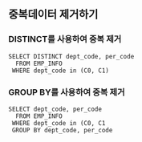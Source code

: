 ## 중복데이터 제거하기

### DISTINCT를 사용하여 중복 제거

    SELECT DISTINCT dept_code, per_code
      FROM EMP_INFO
     WHERE dept_code in (C0, C1)

### GROUP BY를 사용하여 중복 제거

    SELECT dept_code, per_code
      FROM EMP_INFO
     WHERE dept_code in (C0, C1
     GROUP BY dept_code, per_code
